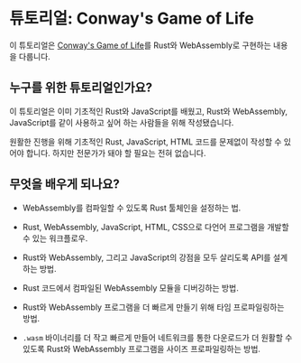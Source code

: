 # 튜토리얼: Conway's Game of Life

이 튜토리얼은 [Conway's Game of Life][gol]를 Rust와 WebAssembly로 구현하는 내용을 다룹니다.

[gol]: https://en.wikipedia.org/wiki/Conway%27s_Game_of_Life

## 누구를 위한 튜토리얼인가요?

이 튜토리얼은 이미 기초적인 Rust와 JavaScript를 배웠고, Rust와 WebAssembly, JavaScript를 같이 사용하고 싶어 하는 사람들을 위해 작성됐습니다.

원활한 진행을 위해 기초적인 Rust, JavaScript, HTML 코드를 문제없이 작성할 수 있어야 합니다. 하지만 전문가가 돼야 할 필요는 전혀 없습니다.

## 무엇을 배우게 되나요?

* WebAssembly를 컴파일할 수 있도록 Rust 툴체인을 설정하는 법.

* Rust, WebAssembly, JavaScript, HTML, CSS으로 다언어 프로그램을 개발할 수 있는 워크플로우.

* Rust와 WebAssembly, 그리고 JavaScript의 강점을 모두 살리도록 API를 설계하는 방법.

* Rust 코드에서 컴파일된 WebAssembly 모듈을 디버깅하는 방법.

* Rust와 WebAssembly 프로그램을 더 빠르게 만들기 위해 타임 프로파일링하는 방법.

* `.wasm` 바이너리를 더 작고 빠르게 만들어 네트워크를 통한 다운로드가 더 원활할 수 있도록 Rust와 WebAssembly 프로그램을 사이즈 프로파일링하는 방법.